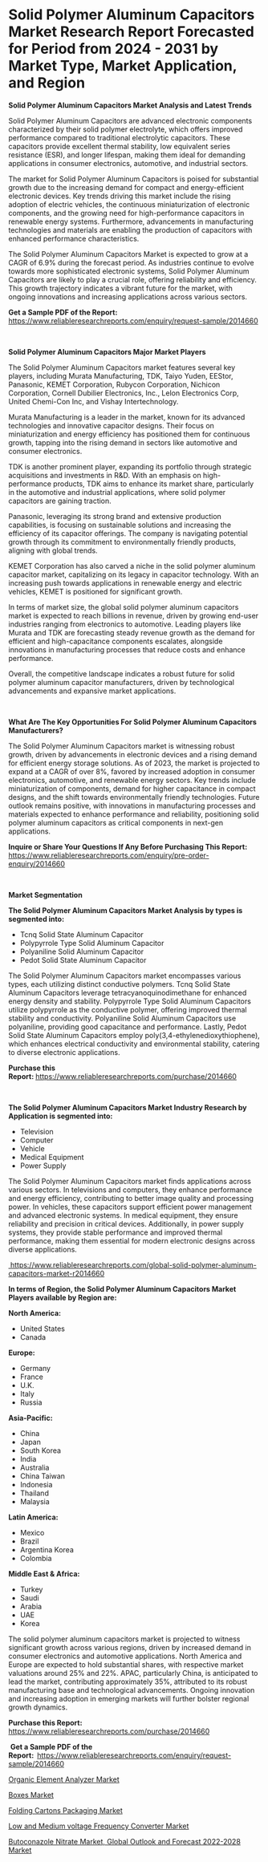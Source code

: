 <p><h1>Solid Polymer Aluminum Capacitors Market Research Report Forecasted for Period from 2024 -  2031 by Market Type, Market Application, and Region</h1></p><p><strong>Solid Polymer Aluminum Capacitors Market Analysis and Latest Trends</strong></p>
<p><p>Solid Polymer Aluminum Capacitors are advanced electronic components characterized by their solid polymer electrolyte, which offers improved performance compared to traditional electrolytic capacitors. These capacitors provide excellent thermal stability, low equivalent series resistance (ESR), and longer lifespan, making them ideal for demanding applications in consumer electronics, automotive, and industrial sectors.</p><p>The market for Solid Polymer Aluminum Capacitors is poised for substantial growth due to the increasing demand for compact and energy-efficient electronic devices. Key trends driving this market include the rising adoption of electric vehicles, the continuous miniaturization of electronic components, and the growing need for high-performance capacitors in renewable energy systems. Furthermore, advancements in manufacturing technologies and materials are enabling the production of capacitors with enhanced performance characteristics.</p><p>The Solid Polymer Aluminum Capacitors Market is expected to grow at a CAGR of 6.9% during the forecast period. As industries continue to evolve towards more sophisticated electronic systems, Solid Polymer Aluminum Capacitors are likely to play a crucial role, offering reliability and efficiency. This growth trajectory indicates a vibrant future for the market, with ongoing innovations and increasing applications across various sectors.</p></p>
<p><strong>Get a Sample PDF of the Report:&nbsp;</strong> <a href="https://www.reliableresearchreports.com/enquiry/request-sample/2014660?utm_campaign=37&utm_medium=2&utm_source=Github&utm_content=ia&utm_term=26102024&utm_id=solid-polymer-aluminum-capacitors">https://www.reliableresearchreports.com/enquiry/request-sample/2014660</a></p>
<p>&nbsp;</p>
<p><strong>Solid Polymer Aluminum Capacitors Major Market Players</strong></p>
<p><p>The Solid Polymer Aluminum Capacitors market features several key players, including Murata Manufacturing, TDK, Taiyo Yuden, EEStor, Panasonic, KEMET Corporation, Rubycon Corporation, Nichicon Corporation, Cornell Dubilier Electronics, Inc., Lelon Electronics Corp, United Chemi-Con Inc, and Vishay Intertechnology. </p><p>Murata Manufacturing is a leader in the market, known for its advanced technologies and innovative capacitor designs. Their focus on miniaturization and energy efficiency has positioned them for continuous growth, tapping into the rising demand in sectors like automotive and consumer electronics.</p><p>TDK is another prominent player, expanding its portfolio through strategic acquisitions and investments in R&D. With an emphasis on high-performance products, TDK aims to enhance its market share, particularly in the automotive and industrial applications, where solid polymer capacitors are gaining traction.</p><p>Panasonic, leveraging its strong brand and extensive production capabilities, is focusing on sustainable solutions and increasing the efficiency of its capacitor offerings. The company is navigating potential growth through its commitment to environmentally friendly products, aligning with global trends.</p><p>KEMET Corporation has also carved a niche in the solid polymer aluminum capacitor market, capitalizing on its legacy in capacitor technology. With an increasing push towards applications in renewable energy and electric vehicles, KEMET is positioned for significant growth.</p><p>In terms of market size, the global solid polymer aluminum capacitors market is expected to reach billions in revenue, driven by growing end-user industries ranging from electronics to automotive. Leading players like Murata and TDK are forecasting steady revenue growth as the demand for efficient and high-capacitance components escalates, alongside innovations in manufacturing processes that reduce costs and enhance performance.</p><p>Overall, the competitive landscape indicates a robust future for solid polymer aluminum capacitor manufacturers, driven by technological advancements and expansive market applications.</p></p>
<p>&nbsp;</p>
<p><strong>What Are The Key Opportunities For Solid Polymer Aluminum Capacitors Manufacturers?</strong></p>
<p><p>The Solid Polymer Aluminum Capacitors market is witnessing robust growth, driven by advancements in electronic devices and a rising demand for efficient energy storage solutions. As of 2023, the market is projected to expand at a CAGR of over 8%, favored by increased adoption in consumer electronics, automotive, and renewable energy sectors. Key trends include miniaturization of components, demand for higher capacitance in compact designs, and the shift towards environmentally friendly technologies. Future outlook remains positive, with innovations in manufacturing processes and materials expected to enhance performance and reliability, positioning solid polymer aluminum capacitors as critical components in next-gen applications.</p></p>
<p><strong>Inquire or Share Your Questions If Any Before Purchasing This Report:</strong> <a href="https://www.reliableresearchreports.com/enquiry/pre-order-enquiry/2014660?utm_campaign=37&utm_medium=2&utm_source=Github&utm_content=ia&utm_term=26102024&utm_id=solid-polymer-aluminum-capacitors">https://www.reliableresearchreports.com/enquiry/pre-order-enquiry/2014660</a></p>
<p>&nbsp;</p>
<p><strong>Market Segmentation</strong></p>
<p><strong>The Solid Polymer Aluminum Capacitors Market Analysis by types is segmented into:</strong></p>
<p><ul><li>Tcnq Solid State Aluminum Capacitor</li><li>Polypyrrole Type Solid Aluminum Capacitor</li><li>Polyaniline Solid Aluminum Capacitor</li><li>Pedot Solid State Aluminum Capacitor</li></ul></p>
<p><p>The Solid Polymer Aluminum Capacitors market encompasses various types, each utilizing distinct conductive polymers. Tcnq Solid State Aluminum Capacitors leverage tetracyanoquinodimethane for enhanced energy density and stability. Polypyrrole Type Solid Aluminum Capacitors utilize polypyrrole as the conductive polymer, offering improved thermal stability and conductivity. Polyaniline Solid Aluminum Capacitors use polyaniline, providing good capacitance and performance. Lastly, Pedot Solid State Aluminum Capacitors employ poly(3,4-ethylenedioxythiophene), which enhances electrical conductivity and environmental stability, catering to diverse electronic applications.</p></p>
<p><strong>Purchase this Report:&nbsp;</strong><a href="https://www.reliableresearchreports.com/purchase/2014660?utm_campaign=37&utm_medium=2&utm_source=Github&utm_content=ia&utm_term=26102024&utm_id=solid-polymer-aluminum-capacitors">https://www.reliableresearchreports.com/purchase/2014660</a></p>
<p>&nbsp;</p>
<p><strong>The Solid Polymer Aluminum Capacitors Market Industry Research by Application is segmented into:</strong></p>
<p><ul><li>Television</li><li>Computer</li><li>Vehicle</li><li>Medical Equipment</li><li>Power Supply</li></ul></p>
<p><p>The Solid Polymer Aluminum Capacitors market finds applications across various sectors. In televisions and computers, they enhance performance and energy efficiency, contributing to better image quality and processing power. In vehicles, these capacitors support efficient power management and advanced electronic systems. In medical equipment, they ensure reliability and precision in critical devices. Additionally, in power supply systems, they provide stable performance and improved thermal performance, making them essential for modern electronic designs across diverse applications.</p></p>
<p><a href="https://www.reliableresearchreports.com/global-solid-polymer-aluminum-capacitors-market-r2014660?utm_campaign=37&utm_medium=2&utm_source=Github&utm_content=ia&utm_term=26102024&utm_id=solid-polymer-aluminum-capacitors">&nbsp;https://www.reliableresearchreports.com/global-solid-polymer-aluminum-capacitors-market-r2014660</a></p>
<p><strong>In terms of Region, the Solid Polymer Aluminum Capacitors Market Players available by Region are:</strong></p>
<p>
    <p> <strong> North America: </strong>
        <ul>
            <li>United States</li>
            <li>Canada</li>
        </ul>
        </p> 
    <p> <strong> Europe: </strong>
        <ul>
            <li>Germany</li>
            <li>France</li>
            <li>U.K.</li>
            <li>Italy</li>
            <li>Russia</li>
        </ul>
        </p> 
    <p> <strong> Asia-Pacific: </strong>
        <ul>
            <li>China</li>
            <li>Japan</li>
            <li>South Korea</li>
            <li>India</li>
            <li>Australia</li>
            <li>China Taiwan</li>
            <li>Indonesia</li>
            <li>Thailand</li>
            <li>Malaysia</li>
        </ul>
        </p> 
    <p> <strong> Latin America: </strong>
        <ul>
            <li>Mexico</li>
            <li>Brazil</li>
            <li>Argentina Korea</li>
            <li>Colombia</li>
        </ul>
        </p> 
    <p> <strong> Middle East & Africa: </strong>
        <ul>
            <li>Turkey</li>
            <li>Saudi</li>
            <li>Arabia</li>
            <li>UAE</li>
            <li>Korea</li>
        </ul>
    </p>
    </p>
<p><p>The solid polymer aluminum capacitors market is projected to witness significant growth across various regions, driven by increased demand in consumer electronics and automotive applications. North America and Europe are expected to hold substantial shares, with respective market valuations around 25% and 22%. APAC, particularly China, is anticipated to lead the market, contributing approximately 35%, attributed to its robust manufacturing base and technological advancements. Ongoing innovation and increasing adoption in emerging markets will further bolster regional growth dynamics.</p></p>
<p><strong>Purchase this Report: </strong><a href="https://www.reliableresearchreports.com/purchase/2014660?utm_campaign=37&utm_medium=2&utm_source=Github&utm_content=ia&utm_term=26102024&utm_id=solid-polymer-aluminum-capacitors">https://www.reliableresearchreports.com/purchase/2014660</a></p>
<p>&nbsp;<strong>Get a Sample PDF of the Report:&nbsp;&nbsp;</strong><a href="https://www.reliableresearchreports.com/enquiry/request-sample/2014660?utm_campaign=37&utm_medium=2&utm_source=Github&utm_content=ia&utm_term=26102024&utm_id=solid-polymer-aluminum-capacitors">https://www.reliableresearchreports.com/enquiry/request-sample/2014660</a></p>
<p><strong></strong></p>
<p><p><a href="https://issuu.com/reportprime-2/docs/organic-element-analyzer-market-siz_d2e9f2f39e186f?utm_campaign=37&utm_medium=2&utm_source=Github&utm_content=ia&utm_term=26102024&utm_id=solid-polymer-aluminum-capacitors">Organic Element Analyzer Market</a></p><p><a href="https://medium.com/@ronilwuglucore/boxes-market-regional-outlook-competition-2024-2031-ad66ede994b5?utm_campaign=37&utm_medium=2&utm_source=Github&utm_content=ia&utm_term=26102024&utm_id=solid-polymer-aluminum-capacitors">Boxes Market</a></p><p><a href="https://medium.com/@cedricrevscu/folding-cartons-packaging-market-report-by-product-type-end-use-market-application-and-region-2024-dd1c5643cd45?utm_campaign=37&utm_medium=2&utm_source=Github&utm_content=ia&utm_term=26102024&utm_id=solid-polymer-aluminum-capacitors">Folding Cartons Packaging Market</a></p><p><a href="https://github.com/LacThu1/Market-Research-Report-List-1/blob/main/low-and-medium-voltage-frequency-converter-market.md?utm_campaign=37&utm_medium=2&utm_source=Github&utm_content=ia&utm_term=26102024&utm_id=solid-polymer-aluminum-capacitors">Low and Medium voltage Frequency Converter Market</a></p><p><a href="https://www.linkedin.com/pulse/butoconazole-nitrate-market-global-outlook-forecast-2022-2028-uoaxe?utm_campaign=37&utm_medium=2&utm_source=Github&utm_content=ia&utm_term=26102024&utm_id=solid-polymer-aluminum-capacitors">Butoconazole Nitrate Market, Global Outlook and Forecast 2022-2028 Market</a></p></p>